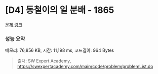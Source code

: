 # [D4] 동철이의 일 분배 - 1865 

[문제 링크](https://swexpertacademy.com/main/code/problem/problemDetail.do?contestProbId=AV5LuHfqDz8DFAXc) 

### 성능 요약

메모리: 76,856 KB, 시간: 11,198 ms, 코드길이: 964 Bytes



> 출처: SW Expert Academy, https://swexpertacademy.com/main/code/problem/problemList.do